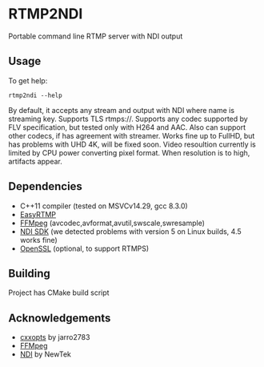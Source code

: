 # RTMP2NDI
Portable command line RTMP server with NDI output

## Usage
To get help:
```
rtmp2ndi --help
```
By default, it accepts any stream and output with NDI where name is streaming key.
Supports TLS rtmps://. Supports any codec supported by FLV specification, but tested
only with H264 and AAC. Also can support other codecs, if has agreement with
streamer. Works fine up to FullHD, but has problems with UHD 4K, will be fixed
soon. Video resoultion currently is limited by CPU power converting pixel format.
When resolution is to high, artifacts appear.

## Dependencies
* C++11 compiler (tested on MSVCv14.29, gcc 8.3.0)
* [EasyRTMP](https://github.com/AlexanderBabansky/EasyRTMP)
* [FFMpeg](https://ffmpeg.org) (avcodec,avformat,avutil,swscale,swresample)
* [NDI SDK](https://ndi.tv/sdk) (we detected problems with version 5 on Linux builds, 4.5 works fine)
* [OpenSSL](https://www.openssl.org) (optional, to support RTMPS)

## Building
Project has CMake build script

## Acknowledgements
* [cxxopts](https://github.com/jarro2783/cxxopts) by jarro2783
* [FFMpeg](https://ffmpeg.org)
* [NDI](https://ndi.tv) by NewTek
